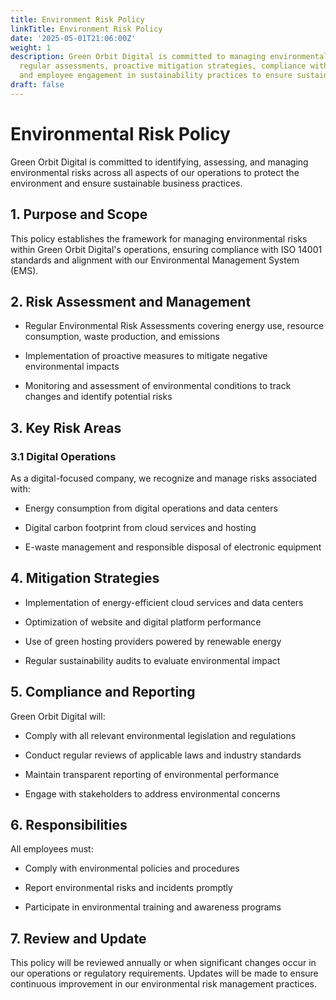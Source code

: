 ```yaml
---
title: Environment Risk Policy
linkTitle: Environment Risk Policy
date: '2025-05-01T21:06:00Z'
weight: 1
description: Green Orbit Digital is committed to managing environmental risks through
  regular assessments, proactive mitigation strategies, compliance with regulations,
  and employee engagement in sustainability practices to ensure sustainable operations.
draft: false
---
```



# Environmental Risk Policy

Green Orbit Digital is committed to identifying, assessing, and managing environmental risks across all aspects of our operations to protect the environment and ensure sustainable business practices.

## 1. Purpose and Scope

This policy establishes the framework for managing environmental risks within Green Orbit Digital's operations, ensuring compliance with ISO 14001 standards and alignment with our Environmental Management System (EMS).

## 2. Risk Assessment and Management

- Regular Environmental Risk Assessments covering energy use, resource consumption, waste production, and emissions

- Implementation of proactive measures to mitigate negative environmental impacts

- Monitoring and assessment of environmental conditions to track changes and identify potential risks

## 3. Key Risk Areas

### 3.1 Digital Operations

As a digital-focused company, we recognize and manage risks associated with:

- Energy consumption from digital operations and data centers

- Digital carbon footprint from cloud services and hosting

- E-waste management and responsible disposal of electronic equipment

## 4. Mitigation Strategies

- Implementation of energy-efficient cloud services and data centers

- Optimization of website and digital platform performance

- Use of green hosting providers powered by renewable energy

- Regular sustainability audits to evaluate environmental impact

## 5. Compliance and Reporting

Green Orbit Digital will:

- Comply with all relevant environmental legislation and regulations

- Conduct regular reviews of applicable laws and industry standards

- Maintain transparent reporting of environmental performance

- Engage with stakeholders to address environmental concerns

## 6. Responsibilities

All employees must:

- Comply with environmental policies and procedures

- Report environmental risks and incidents promptly

- Participate in environmental training and awareness programs

## 7. Review and Update

This policy will be reviewed annually or when significant changes occur in our operations or regulatory requirements. Updates will be made to ensure continuous improvement in our environmental risk management practices.